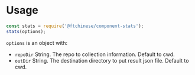 # Usage

```js
const stats = require('@ftchinese/component-stats');
stats(options);
```

`options` is an object with:
* `repoDir` String. The repo to collection information. Default to cwd.
* `outDir` String. The destination directory to put result json file. Default to cwd.